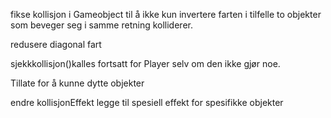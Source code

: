 fikse kollisjon i Gameobject til å ikke kun invertere farten i tilfelle to objekter som beveger seg i samme retning kolliderer.

redusere diagonal fart

sjekkkollisjon()kalles fortsatt for Player selv om den ikke gjør noe.

Tillate for å kunne dytte objekter

endre kollisjonEffekt
legge til spesiell effekt for spesifikke objekter



